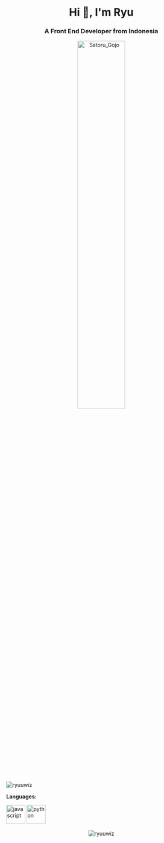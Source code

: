 <h1 align="center">Hi 👋, I'm Ryu</h1>
<h3 align="center">A Front End Developer from Indonesia</h3>
<p align="center">
  <img src="https://lh3.googleusercontent.com/proxy/YT6d3h7xJ5g6piwTBZWzS62Jd3RvLKy0VZL2TOK6ozKbD3fPJrPVYztyyKD1czo6JmHb6W0S6GbY0X2rMRCnEfBgzPUp8_VrC-ZHsZo2LuhcMBspMuElPwxaOO8Tj9Y" alt="Satoru_Gojo" width="50%" />
</p>

<p align="left"> <img src="https://komarev.com/ghpvc/?username=ryuuwiz" alt="ryuuwiz" /> </p>

**Languages:**  
<link rel="stylesheet" href="https://cdn.jsdelivr.net/gh/devicons/devicon@master/devicon.min.css">

<p align="left">
  <img src="https://devicon.dev/devicon.git/icons/javascript/javascript-original.svg" alt="javascript" width="50" height="50"/>
  <img src="https://devicon.dev/devicon.git/icons/python/python-plain.svg" alt="python" width="50" height="50"/>
</p>

<p align="center">
  <img src="https://github-readme-stats.vercel.app/api?username=ryuuwiz&show_icons=true&theme=tokyonight" alt="ryuuwiz" />
</p>
